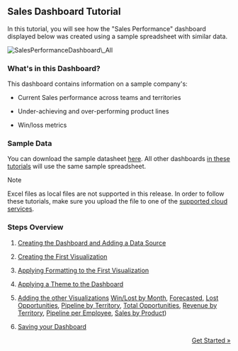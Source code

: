 ## Sales Dashboard Tutorial

In this tutorial, you will see how the "Sales Performance" dashboard
displayed below was created using a sample spreadsheet with similar
data.

<img src="images/SalesPerformanceDashboard_All.png" alt="SalesPerformanceDashboard\_All" class="responsive-img"/>

### What's in this Dashboard?

This dashboard contains information on a sample company's:

  - Current Sales performance across teams and territories

  - Under-achieving and over-performing product lines

  - Win/loss metrics

### Sample Data

You can download the sample datasheet
[here](https://download.infragistics.com/reportplus/help/samples/Reveal_Dashboard_Tutorials.xlsx).
All other dashboards [in these tutorials](~/en/dashboard-tutorials/overview.md) will use
the same sample spreadsheet.

>[!NOTE]
>Excel files as local files are not supported in this release. In order to follow these tutorials, make sure you upload the file to one of the
[supported cloud services](~/en/datasources/overview.md).

### Steps Overview

1.  [Creating the Dashboard and Adding a Data Source](creating-the-dashboard.md)

2.  [Creating the First Visualization](selecting-data-visualization.md)

3.  [Applying Formatting to the First Visualization](applying-formatting-visualization.md)

4.  [Applying a Theme to the Dashboard](applying-theme.md)

5.  [Adding the other Visualizations](adding-other-visualizations.md)
    [Win/Lost by Month](adding-other-visualizations.html#win-lost-by-month),
    [Forecasted](adding-other-visualizations#forecasted), [Lost Opportunities](adding-other-visualizations.html#lost-opportunities),
    [Pipeline by Territory](adding-other-visualizations.html#pipeline-by-territory),
    [Total Opportunities](adding-other-visualizations.html#total-opportunities),
    [Revenue by Territory](adding-other-visualizations.html#revenue-by-territory),
    [Pipeline per Employee](adding-other-visualizations.html#pipeline-per-employee),
    [Sales by Product](adding-other-visualizations.html#sales-by-product))

6.  [Saving your Dashboard](saving-dashboard.md)

<style>
.previous {
    text-align: left
}

.next {
    float: right
}

</style>

<a href="creating-the-dashboard.md" class="next">Get Started &raquo;</a>
